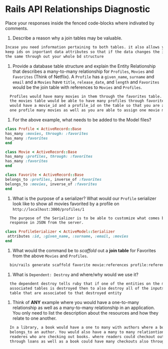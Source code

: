# Rails API Relationships Diagnostic

Place your responses inside the fenced code-blocks where indivated by comments.

1.  Describe a reason why a join tables may be valuable.

  ```md
  Incase you need information pertaining to both tables. it also allows you to
  keep ids on inportant data attributes so that if the data changes the id stays
  the same through out your whole bd structure
  ```

1.  Provide a database table structure and explain the Entity Relationship that
  describes a many-to-many relationship for `Profiles`, `Movies` and `Favorites`
  (Think of Netflix). A `Profile` has a `given_name`, `surname` and `email` and a
  `Movies` have `title`, `release_date`, and `length` and `Favorites` would be the
  join table with references to `Movies` and `Profiles`.

  ```md
    Profiles would have many movies in them through the favorites table. like wise
    the movies table would be able to have many profiles through favorites. favorites
    would have a movie_id and a profile_id on the table so that you are able to assign
    one profile many movies as well as you are able to assign one movie many profiles.
  ```

1.  For the above example, what needs to be added to the Model files?

  ```rb
  class Profile < ActiveRecord::Base
  has_many :movies, through: :favorites
  has_many :favorites
  end
  ```

  ```rb
  class Movie < ActiveRecord::Base
  has_many :profiles, through: :favorites
  has_many :favorites
  end
  ```

  ```rb
  class Favorite < ActiveRecord::Base
  belongs_to :profiles, inverse_of :favorites
  belongs_to :movies, inverse_of :favorites
  end
  ```

1.  What is the purpose of a serializer? What would our `Profile` serializer look
like to show all movies favorited by a profile on
`http://localhost:3000/profiles/1`

  ```md
    The purpose of the Serializer is to be able to customize what comes back as a
    response in JSON from the server.
  ```

  ```rb
  class ProfileSerializer < ActiveModel::Serializer
   attributes :id, :given_name, :surname, :email, :movies
  end
  ```

1.  What would the command be to _scaffold_ out a **join table** for Favorites from
the above `Movies` and `Profiles`.

  ```sh
    bin/rails generate scaffold favorite movie:references profile:references
  ```

1.  What is `Dependent: Destroy` and where/why would we use it?

  ```md
    the dependent destroy tells ruby that if one of the entities on the many to many
    associated tables is destroyed then to also destroy all of the inputs in the through
    table that are associated to that destroyed entity
  ```

1.  Think of **ANY** example where you would have a one-to-many relationship as well
as a many-to-many relationship in an application. You only need to list the
description about the resources and how they relate to one another.

  ```md
    In a library, a book would have a one to many with authors where a book would
    belongs_to an author. You would also have a many to many relationtion ship with
    readeres who are checking out books. where readers could checkout out many books
    through loans as well as a book could have many checkouts also through loans.
  ```

